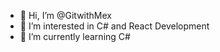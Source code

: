 - 👋 Hi, I’m @GitwithMex
- 👀 I’m interested in C# and React Development
- 🌱 I’m currently learning C#

<!---
GitwithMex/GitwithMex is a ✨ special ✨ repository because its `README.md` (this file) appears on your GitHub profile.
You can click the Preview link to take a look at your changes.
--->
